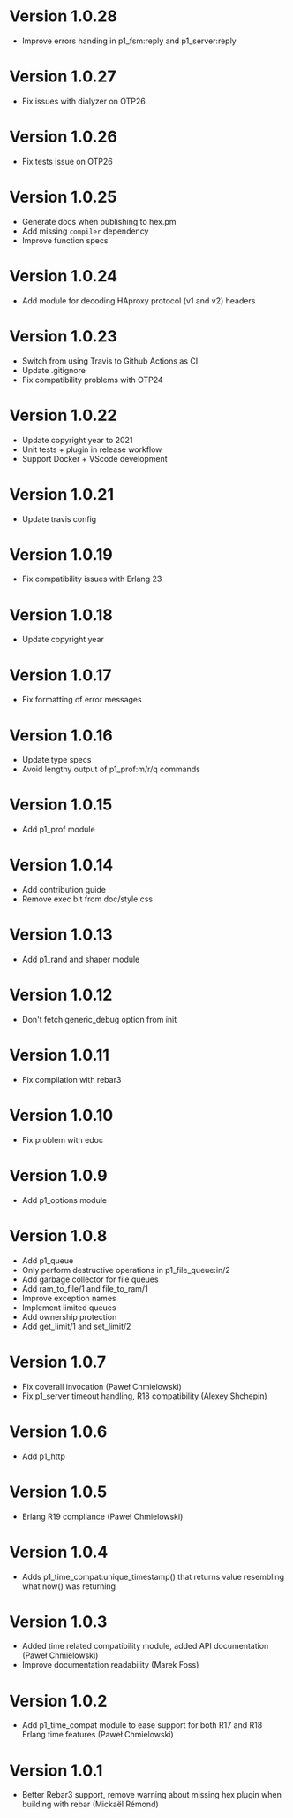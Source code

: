 # Version 1.0.28

* Improve errors handing in p1_fsm:reply and p1_server:reply

# Version 1.0.27

* Fix issues with dialyzer on OTP26

# Version 1.0.26

* Fix tests issue on OTP26

# Version 1.0.25

* Generate docs when publishing to hex.pm
* Add missing `compiler` dependency
* Improve function specs

# Version 1.0.24

* Add module for decoding HAproxy protocol (v1 and v2) headers

# Version 1.0.23

* Switch from using Travis to Github Actions as CI
* Update .gitignore
* Fix compatibility problems with OTP24

# Version 1.0.22

* Update copyright year to 2021
* Unit tests + plugin in release workflow
* Support Docker + VScode development

# Version 1.0.21

* Update travis config

# Version 1.0.19

* Fix compatibility issues with Erlang 23

# Version 1.0.18

* Update copyright year

# Version 1.0.17

* Fix formatting of error messages

# Version 1.0.16

* Update type specs
* Avoid lengthy output of p1\_prof:m/r/q commands

# Version 1.0.15

* Add p1\_prof module

# Version 1.0.14

* Add contribution guide
* Remove exec bit from doc/style.css

# Version 1.0.13

* Add p1\_rand and shaper module

# Version 1.0.12

* Don't fetch generic\_debug option from init

# Version 1.0.11

* Fix compilation with rebar3

# Version 1.0.10

* Fix problem with edoc

# Version 1.0.9

* Add p1_options module

# Version 1.0.8

* Add p1_queue
* Only perform destructive operations in p1_file_queue:in/2
* Add garbage collector for file queues
* Add ram_to_file/1 and file_to_ram/1
* Improve exception names
* Implement limited queues
* Add ownership protection
* Add get_limit/1 and set_limit/2

# Version 1.0.7

* Fix coverall invocation (Paweł Chmielowski)
* Fix p1_server timeout handling, R18 compatibility (Alexey Shchepin)

# Version 1.0.6

* Add p1_http

# Version 1.0.5

* Erlang R19 compliance (Paweł Chmielowski)

# Version 1.0.4

* Adds p1_time_compat:unique_timestamp() that returns value resembling what now() was returning

# Version 1.0.3

* Added time related compatibility module, added API documentation (Paweł Chmielowski)
* Improve documentation readability (Marek Foss)

# Version 1.0.2

* Add p1_time_compat module to ease support for both R17 and R18
  Erlang time features (Paweł Chmielowski)

# Version 1.0.1

* Better Rebar3 support, remove warning about missing hex plugin when
  building with rebar (Mickaël Rémond)
